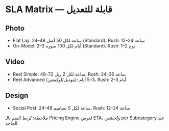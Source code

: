 # SLA Matrix — قابلة للتعديل

## Photo
- Flat Lay: 24–48 ساعة لكل 50 أصل (Standard)، Rush: 12–24 ساعة
- On-Model: 2–3 أيام لكل 100 صورة (Standard)، Rush: 1–2 يوم

## Video
- Reel Simple: 48–72 ساعة لكل 2 ريل، Rush: 24–36 ساعة
- Reel Advanced (موديل/لوكيشن): 3–5 أيام، Rush: 2–3 أيام

## Design
- Social Post: 24–48 ساعة لكل 5 تصاميم، Rush: 12–24 ساعة

ملاحظة: تُربط القيم بالـ Pricing Engine لعرض ETA، وتُخصّص per Subcategory عند الحاجة.
